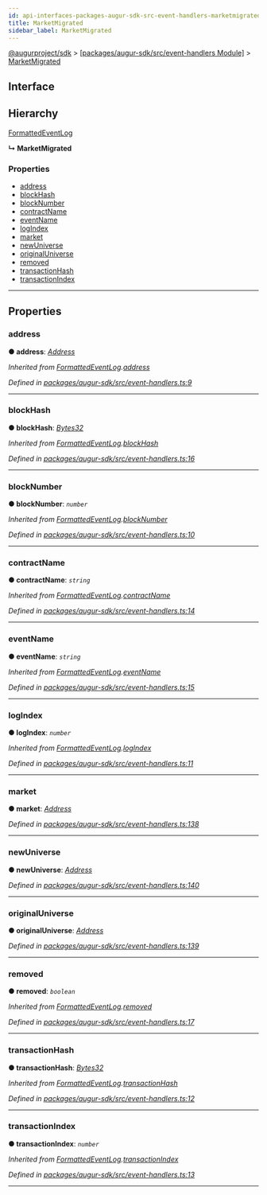 ```yaml
---
id: api-interfaces-packages-augur-sdk-src-event-handlers-marketmigrated
title: MarketMigrated
sidebar_label: MarketMigrated
---
```


[@augurproject/sdk](api-readme.md) > [[packages/augur-sdk/src/event-handlers Module]](api-modules-packages-augur-sdk-src-event-handlers-module.md) > [MarketMigrated](api-interfaces-packages-augur-sdk-src-event-handlers-marketmigrated.md)

## Interface

## Hierarchy

 [FormattedEventLog](api-interfaces-packages-augur-sdk-src-event-handlers-formattedeventlog.md)

**↳ MarketMigrated**

### Properties

* [address](api-interfaces-packages-augur-sdk-src-event-handlers-marketmigrated.md#address)
* [blockHash](api-interfaces-packages-augur-sdk-src-event-handlers-marketmigrated.md#blockhash)
* [blockNumber](api-interfaces-packages-augur-sdk-src-event-handlers-marketmigrated.md#blocknumber)
* [contractName](api-interfaces-packages-augur-sdk-src-event-handlers-marketmigrated.md#contractname)
* [eventName](api-interfaces-packages-augur-sdk-src-event-handlers-marketmigrated.md#eventname)
* [logIndex](api-interfaces-packages-augur-sdk-src-event-handlers-marketmigrated.md#logindex)
* [market](api-interfaces-packages-augur-sdk-src-event-handlers-marketmigrated.md#market)
* [newUniverse](api-interfaces-packages-augur-sdk-src-event-handlers-marketmigrated.md#newuniverse)
* [originalUniverse](api-interfaces-packages-augur-sdk-src-event-handlers-marketmigrated.md#originaluniverse)
* [removed](api-interfaces-packages-augur-sdk-src-event-handlers-marketmigrated.md#removed)
* [transactionHash](api-interfaces-packages-augur-sdk-src-event-handlers-marketmigrated.md#transactionhash)
* [transactionIndex](api-interfaces-packages-augur-sdk-src-event-handlers-marketmigrated.md#transactionindex)

---

## Properties

<a id="address"></a>

###  address

**● address**: *[Address](api-modules-packages-augur-sdk-src-event-handlers-module.md#address)*

*Inherited from [FormattedEventLog](api-interfaces-packages-augur-sdk-src-event-handlers-formattedeventlog.md).[address](api-interfaces-packages-augur-sdk-src-event-handlers-formattedeventlog.md#address)*

*Defined in [packages/augur-sdk/src/event-handlers.ts:9](https://github.com/AugurProject/augur/blob/a689f5d0f9/packages/augur-sdk/src/event-handlers.ts#L9)*

___
<a id="blockhash"></a>

###  blockHash

**● blockHash**: *[Bytes32](api-modules-packages-augur-sdk-src-event-handlers-module.md#bytes32)*

*Inherited from [FormattedEventLog](api-interfaces-packages-augur-sdk-src-event-handlers-formattedeventlog.md).[blockHash](api-interfaces-packages-augur-sdk-src-event-handlers-formattedeventlog.md#blockhash)*

*Defined in [packages/augur-sdk/src/event-handlers.ts:16](https://github.com/AugurProject/augur/blob/a689f5d0f9/packages/augur-sdk/src/event-handlers.ts#L16)*

___
<a id="blocknumber"></a>

###  blockNumber

**● blockNumber**: *`number`*

*Inherited from [FormattedEventLog](api-interfaces-packages-augur-sdk-src-event-handlers-formattedeventlog.md).[blockNumber](api-interfaces-packages-augur-sdk-src-event-handlers-formattedeventlog.md#blocknumber)*

*Defined in [packages/augur-sdk/src/event-handlers.ts:10](https://github.com/AugurProject/augur/blob/a689f5d0f9/packages/augur-sdk/src/event-handlers.ts#L10)*

___
<a id="contractname"></a>

###  contractName

**● contractName**: *`string`*

*Inherited from [FormattedEventLog](api-interfaces-packages-augur-sdk-src-event-handlers-formattedeventlog.md).[contractName](api-interfaces-packages-augur-sdk-src-event-handlers-formattedeventlog.md#contractname)*

*Defined in [packages/augur-sdk/src/event-handlers.ts:14](https://github.com/AugurProject/augur/blob/a689f5d0f9/packages/augur-sdk/src/event-handlers.ts#L14)*

___
<a id="eventname"></a>

###  eventName

**● eventName**: *`string`*

*Inherited from [FormattedEventLog](api-interfaces-packages-augur-sdk-src-event-handlers-formattedeventlog.md).[eventName](api-interfaces-packages-augur-sdk-src-event-handlers-formattedeventlog.md#eventname)*

*Defined in [packages/augur-sdk/src/event-handlers.ts:15](https://github.com/AugurProject/augur/blob/a689f5d0f9/packages/augur-sdk/src/event-handlers.ts#L15)*

___
<a id="logindex"></a>

###  logIndex

**● logIndex**: *`number`*

*Inherited from [FormattedEventLog](api-interfaces-packages-augur-sdk-src-event-handlers-formattedeventlog.md).[logIndex](api-interfaces-packages-augur-sdk-src-event-handlers-formattedeventlog.md#logindex)*

*Defined in [packages/augur-sdk/src/event-handlers.ts:11](https://github.com/AugurProject/augur/blob/a689f5d0f9/packages/augur-sdk/src/event-handlers.ts#L11)*

___
<a id="market"></a>

###  market

**● market**: *[Address](api-modules-packages-augur-sdk-src-event-handlers-module.md#address)*

*Defined in [packages/augur-sdk/src/event-handlers.ts:138](https://github.com/AugurProject/augur/blob/a689f5d0f9/packages/augur-sdk/src/event-handlers.ts#L138)*

___
<a id="newuniverse"></a>

###  newUniverse

**● newUniverse**: *[Address](api-modules-packages-augur-sdk-src-event-handlers-module.md#address)*

*Defined in [packages/augur-sdk/src/event-handlers.ts:140](https://github.com/AugurProject/augur/blob/a689f5d0f9/packages/augur-sdk/src/event-handlers.ts#L140)*

___
<a id="originaluniverse"></a>

###  originalUniverse

**● originalUniverse**: *[Address](api-modules-packages-augur-sdk-src-event-handlers-module.md#address)*

*Defined in [packages/augur-sdk/src/event-handlers.ts:139](https://github.com/AugurProject/augur/blob/a689f5d0f9/packages/augur-sdk/src/event-handlers.ts#L139)*

___
<a id="removed"></a>

###  removed

**● removed**: *`boolean`*

*Inherited from [FormattedEventLog](api-interfaces-packages-augur-sdk-src-event-handlers-formattedeventlog.md).[removed](api-interfaces-packages-augur-sdk-src-event-handlers-formattedeventlog.md#removed)*

*Defined in [packages/augur-sdk/src/event-handlers.ts:17](https://github.com/AugurProject/augur/blob/a689f5d0f9/packages/augur-sdk/src/event-handlers.ts#L17)*

___
<a id="transactionhash"></a>

###  transactionHash

**● transactionHash**: *[Bytes32](api-modules-packages-augur-sdk-src-event-handlers-module.md#bytes32)*

*Inherited from [FormattedEventLog](api-interfaces-packages-augur-sdk-src-event-handlers-formattedeventlog.md).[transactionHash](api-interfaces-packages-augur-sdk-src-event-handlers-formattedeventlog.md#transactionhash)*

*Defined in [packages/augur-sdk/src/event-handlers.ts:12](https://github.com/AugurProject/augur/blob/a689f5d0f9/packages/augur-sdk/src/event-handlers.ts#L12)*

___
<a id="transactionindex"></a>

###  transactionIndex

**● transactionIndex**: *`number`*

*Inherited from [FormattedEventLog](api-interfaces-packages-augur-sdk-src-event-handlers-formattedeventlog.md).[transactionIndex](api-interfaces-packages-augur-sdk-src-event-handlers-formattedeventlog.md#transactionindex)*

*Defined in [packages/augur-sdk/src/event-handlers.ts:13](https://github.com/AugurProject/augur/blob/a689f5d0f9/packages/augur-sdk/src/event-handlers.ts#L13)*

___


